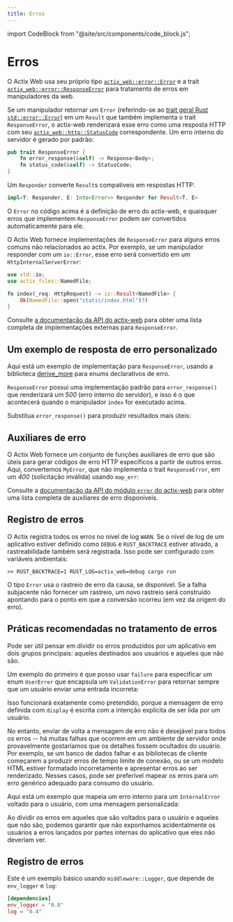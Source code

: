 ```yaml
---
title: Erros
---
```



import CodeBlock from "@site/src/components/code_block.js";

# Erros

O Actix Web usa seu próprio tipo [`actix_web::error::Error`][actixerror] e a trait [`actix_web::error::ResponseError`][responseerror] para tratamento de erros em manipuladores da web.

Se um manipulador retornar um `Error` (referindo-se ao [trait geral Rust `std::error::Error`][stderror]) em um `Result` que também implementa o trait `ResponseError`, o actix-web renderizará esse erro como uma resposta HTTP com seu [`actix_web::http::StatusCode`][status_code] correspondente. Um erro interno do servidor é gerado por padrão:

```rust
pub trait ResponseError {
    fn error_response(&self) -> Response<Body>;
    fn status_code(&self) -> StatusCode;
}
```

Um `Responder` converte `Result`s compatíveis em respostas HTTP:

```rust
impl<T: Responder, E: Into<Error>> Responder for Result<T, E>
```

O `Error` no código acima é a definição de erro do actix-web, e quaisquer erros que implementem `ResponseError` podem ser convertidos automaticamente para ele.

O Actix Web fornece implementações de `ResponseError` para alguns erros comuns não relacionados ao actix. Por exemplo, se um manipulador responder com um `io::Error`, esse erro será convertido em um `HttpInternalServerError`:

```rust
use std::io;
use actix_files::NamedFile;

fn index(_req: HttpRequest) -> io::Result<NamedFile> {
    Ok(NamedFile::open("static/index.html")?)
}
```

Consulte [a documentação da API do actix-web][responseerrorimpls] para obter uma lista completa de implementações externas para `ResponseError`.

## Um exemplo de resposta de erro personalizado

Aqui está um exemplo de implementação para `ResponseError`, usando a biblioteca [derive_more] para enums declarativos de erro.

<CodeBlock example="errors" file="main.rs" section="response-error" />

`ResponseError` possui uma implementação padrão para `error_response()` que renderizará um _500_ (erro interno do servidor), e isso é o que acontecerá quando o manipulador `index` for executado acima.

Substitua `error_response()` para produzir resultados mais úteis:

<CodeBlock example="errors" file="override_error.rs" section="override" />

## Auxiliares de erro

O Actix Web fornece um conjunto de funções auxiliares de erro que são úteis para gerar códigos de erro HTTP específicos a partir de outros erros. Aqui, convertemos `MyError`, que não implementa o trait `ResponseError`, em um _400_ (solicitação inválida) usando `map_err`:

<CodeBlock example="errors" file="helpers.rs" section="helpers" />

Consulte a [documentação da API do módulo `error` do actix-web][actixerror] para obter uma lista completa de auxiliares de erro disponíveis.

## Registro de erros

O Actix registra todos os erros no nível de log `WARN`. Se o nível de log de um aplicativo estiver definido como `DEBUG` e `RUST_BACKTRACE` estiver ativado, a rastreabilidade também será registrada. Isso pode ser configurado com variáveis ambientais:

```
>> RUST_BACKTRACE=1 RUST_LOG=actix_web=debug cargo run
```

O tipo `Error` usa o rastreio de erro da causa, se disponível. Se a falha subjacente não fornecer um rastreio, um novo rastreio será construído apontando para o ponto em que a conversão ocorreu (em vez da origem do erro).

## Práticas recomendadas no tratamento de erros

Pode ser útil pensar em dividir os erros produzidos por um aplicativo em dois grupos principais: aqueles destinados aos usuários e aqueles que não são.

Um exemplo do primeiro é que posso usar `failure` para especificar um enum `UserError` que encapsula um `ValidationError` para retornar sempre que um usuário enviar uma entrada incorreta:

<CodeBlock example="errors" file="recommend_one.rs" section="recommend-one" />

Isso funcionará exatamente como pretendido, porque a mensagem de erro definida com `display` é escrita com a intenção explícita de ser lida por um usuário.

No entanto, enviar de volta a mensagem de erro não é desejável para todos os erros -- há muitas falhas que ocorrem em um ambiente de servidor onde provavelmente gostaríamos que os detalhes fossem ocultados do usuário. Por exemplo, se um banco de dados falhar e as bibliotecas de cliente começarem a produzir erros de tempo limite de conexão, ou se um modelo HTML estiver formatado incorretamente e apresentar erros ao ser renderizado. Nesses casos, pode ser preferível mapear os erros para um erro genérico adequado para consumo do usuário.

Aqui está um exemplo que mapeia um erro interno para um `InternalError` voltado para o usuário, com uma mensagem personalizada:

<CodeBlock example="errors" file="recommend_two.rs" section="recommend-two" />

Ao dividir os erros em aqueles que são voltados para o usuário e aqueles que não são, podemos garantir que não exponhamos acidentalmente os usuários a erros lançados por partes internas do aplicativo que eles não deveriam ver.

## Registro de erros

Este é um exemplo básico usando `middleware::Logger`, que depende de `env_logger` e `log`:

```toml
[dependencies]
env_logger = "0.8"
log = "0.4"
```

<CodeBlock example="errors" file="logging.rs" section="logging" />

[actixerror]: https://docs.rs/actix-web/4/actix_web/error/struct.Error.html
[errorhelpers]: https://docs.rs/actix-web/4/actix_web/trait.ResponseError.html
[derive_more]: https://crates.io/crates/derive_more
[responseerror]: https://docs.rs/actix-web/4/actix_web/error/trait.ResponseError.html
[responseerrorimpls]: https://docs.rs/actix-web/4/actix_web/error/trait.ResponseError.html#foreign-impls
[stderror]: https://doc.rust-lang.org/std/error/trait.Error.html
[status_code]: https://docs.rs/actix-web/4/actix_web/http/struct.StatusCode.html

